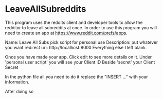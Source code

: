 # LeaveAllSubreddits

This program uses the reddits client and developer tools to allow the redditor to leave all subreddits at once. 
In order to use this program you will need to create an app at https://www.reddit.com/prefs/apps.

Name: Leave All Subs
pick script for personal use
Description: put whatever you want
redirect uri: http://localhost:8000
Everything else I left blank.

Once you have made your app. Click edit to see more details on it.
     Under 'personal user script' you will see your Client ID
     Beside 'secret' your Client Secret

In the python file all you need to do it replace the "INSERT ..." with your information.

After doing so 


